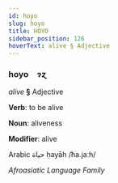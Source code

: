 ```yaml
---
id: hoyo
slug: hoyo
title: HOYO
sidebar_position: 126
hoverText: alive § Adjective
---
```


### hoyo&emsp;<span kind="abugida">ɂɀ</span>

*alive* **§** Adjective

**Verb**: to be alive

**Noun**: aliveness

**Modifier**: alive

Arabic حياة ḥayāh /ħa.jaːh/

*Afroasiatic Language Family*